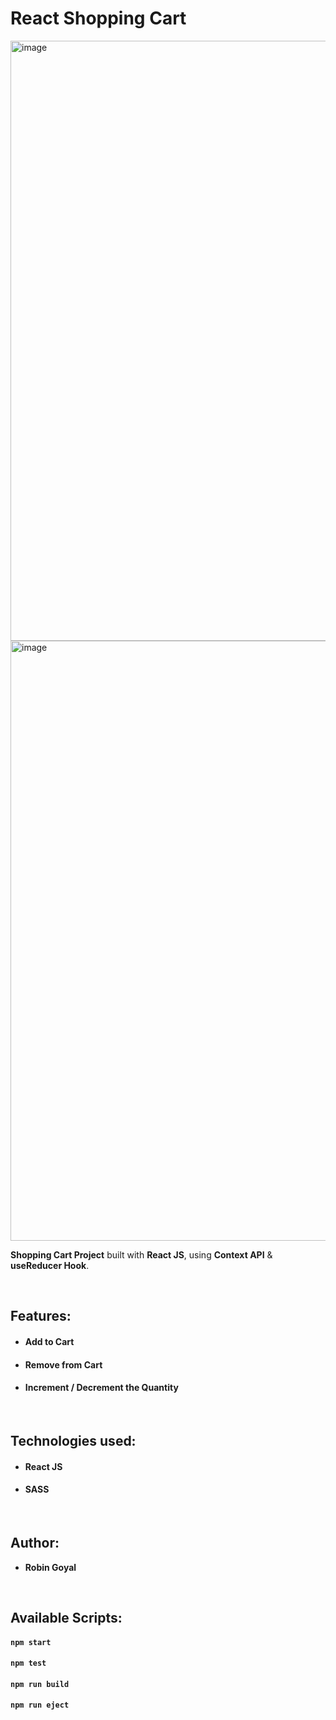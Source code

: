 # React Shopping Cart

<img width="960" alt="image" src="https://github.com/user-attachments/assets/fbee6f06-3def-489c-9a1c-6d181fed2761">
<img width="960" alt="image" src="https://github.com/user-attachments/assets/28ddaf3d-e2a5-41b2-9cc1-8e9811c9de79">

**Shopping Cart Project** built with **React JS**, using **Context API** & **useReducer Hook**.

<br/>

## Features:

- #### Add to Cart
- #### Remove from Cart
- #### Increment / Decrement the Quantity

<br/>

## Technologies used:

- #### **React JS**
- #### **SASS**

<br/>

## Author:

- **Robin Goyal**

<br/>

## Available Scripts:

#### `npm start`

#### `npm test`

#### `npm run build`

#### `npm run eject`
